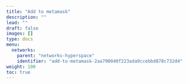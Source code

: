 ```yaml
---
title: "Add to metamask"
description: ""
lead: ""
draft: false
images: []
type: docs
menu:
  networks:
    parent: "networks-hyperspace"
    identifier: "add-to-metamask-2aa790040f223ada9ccebbd878c732d4"
weight: 100
toc: true
---
```


